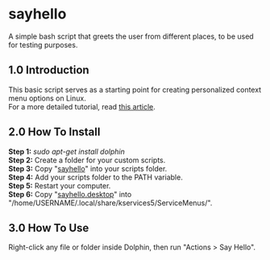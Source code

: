 # sayhello
A simple bash script that greets the user from different places, to be used for testing purposes.

<h2>1.0 Introduction</h2>
This basic script serves as a starting point for creating personalized context menu options on Linux.<br/>
For a more detailed tutorial, read <a href="https://5bitcube.com/articles.php?q=how-to-add-custom-options-to-the-context-menu-on-linux">this article</a>.

<h2>2.0 How To Install</h2>
<b>Step 1:</b> <i>sudo apt-get install dolphin</i><br/>
<b>Step 2:</b> Create a folder for your custom scripts.<br/>
<b>Step 3:</b> Copy "<a href="https://github.com/5bitcube/sayhello/releases/download/v1.0.0/sayhello">sayhello</a>" into your scripts folder.<br/>
<b>Step 4:</b> Add your scripts folder to the PATH variable.<br/>
<b>Step 5:</b> Restart your computer.<br/>
<b>Step 6:</b> Copy "<a href="https://github.com/5bitcube/sayhello/releases/download/v1.0.0/sayhello.desktop">sayhello.desktop</a>" into "/home/USERNAME/.local/share/kservices5/ServiceMenus/".<br/>

<h2>3.0 How To Use</h2>
Right-click any file or folder inside Dolphin, then run "Actions > Say Hello".
